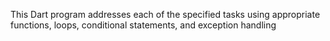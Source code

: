 This Dart program addresses each of the specified tasks using appropriate functions, loops, conditional statements, and exception handling
